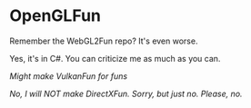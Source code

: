 # OpenGLFun
Remember the WebGL2Fun repo? It's even worse.

Yes, it's in C#. You can criticize me as much as you can.

*Might make VulkanFun for funs*

*No, I will NOT make DirectXFun. Sorry, but just no. Please, no.*
